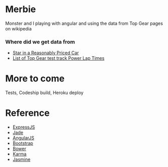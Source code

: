 # Merbie

Monster and I playing with angular and using the data from Top Gear pages on wikipedia 

### Where did we get data from

* [Star in a Reasonably Priced Car](http://en.wikipedia.org/wiki/Top_Gear_test_track)
* [List of Top Gear test track Power Lap Times](http://en.wikipedia.org/wiki/List_of_Top_Gear_test_track_Power_Lap_Times)

# More to come

Tests, Codeship build, Heroku deploy


# Reference

* [ExpressJS]()
* [Jade]()
* [AngularJS]()
* [Bootstrap]()
* [Bower]()
* [Karma]()
* [Jasmine]()